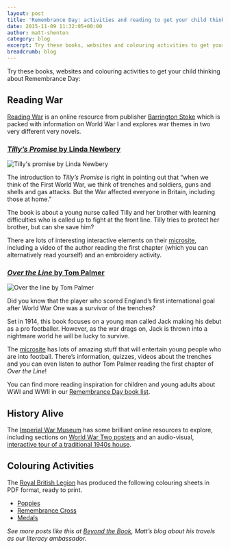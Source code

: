```yaml
---
layout: post
title: 'Remembrance Day: activities and reading to get your child thinking'
date: 2015-11-09 11:32:05+00:00
author: matt-shenton
category: blog
excerpt: Try these books, websites and colouring activities to get your child thinking about Remembrance Day.
breadcrumb: blog
---
```

Try these books, websites and colouring activities to get your child thinking about Remembrance Day:

## Reading War

[Reading War](http://www.readingwar.co.uk/index.html) is an online resource from publisher [Barrington Stoke](http://www.barringtonstoke.co.uk/) which is packed with information on World War I and explores war themes in two very different very novels.

### [<cite>Tilly&#8217;s Promise</cite> by Linda Newbery](https://suffolk.spydus.co.uk/cgi-bin/spydus.exe/ENQ/OPAC/BIBENQ/4386622?QRY=CTIBIB%3C%20IRN(32304429)&QRYTEXT=Tilly%27s%20Promise)

![[Tilly's promise by Linda Newbery](http://suffolklibraries.co.uk/wp-content/uploads/2015/11/tillyspromise.jpg)](https://suffolk.spydus.co.uk/cgi-bin/spydus.exe/ENQ/OPAC/BIBENQ/4386622?QRY=CTIBIB%3C%20IRN(32304429)&QRYTEXT=Tilly%27s%20Promise)

The introduction to <cite>Tilly’s Promise</cite> is right in pointing out that “when we think of the First World War, we think of trenches and soldiers, guns and shells and gas attacks. But the War affected everyone in Britain, including those at home.”

The book is about a young nurse called Tilly and her brother with learning difficulties who is called up to fight at the front line. Tilly tries to protect her brother, but can she save him?

There are lots of interesting interactive elements on their <a href="http://www.readingwar.co.uk/tilly-s-promise-home.html">microsite</a>, including a video of the author reading the first chapter (which you can alternatively read yourself) and an embroidery activity.

### [<cite>Over the Line</cite> by Tom Palmer](https://suffolk.spydus.co.uk/cgi-bin/spydus.exe/ENQ/OPAC/BIBENQ/4387929?QRY=CTIBIB%3C%20IRN(842960)&QRYTEXT=Over%20the%20line)

![[Over the line by Tom Palmer](http://suffolklibraries.co.uk/wp-content/uploads/2015/11/overtheline.jpg)](https://suffolk.spydus.co.uk/cgi-bin/spydus.exe/ENQ/OPAC/BIBENQ/4387929?QRY=CTIBIB%3C%20IRN(842960)&QRYTEXT=Over%20the%20line)

Did you know that the player who scored England’s first international goal after World War One was a survivor of the trenches?

Set in 1914, this book focuses on a young man called Jack making his debut as a pro footballer. However, as the war drags on, Jack is thrown into a nightmare world he will be lucky to survive.

The <a href="http://www.readingwar.co.uk/over-the-line-home.html">microsite</a> has lots of amazing stuff that will entertain young people who are into football. There’s information, quizzes, videos about the trenches and you can even listen to author Tom Palmer reading the first chapter of <cite>Over the Line</cite>!

You can find more reading inspiration for children and young adults about WWI and WWII in our [Remembrance Day book list](http://suffolklibraries.co.uk/childrens-book-lists/remembrance-day-for-children-and-young-adults-in-2015).

## History Alive

The [Imperial War Museum](http://www.iwm.org.uk/) has some brilliant online resources to explore, including sections on [World War Two posters](http://www.iwm.org.uk/learning/resources/second-world-war-posters) and an audio-visual, [interactive tour of a traditional 1940s house](http://www.iwm.org.uk/learning/resources/the-1940s-house).

## Colouring Activities

The [Royal British Legion](http://www.britishlegion.org.uk/) has produced the following colouring sheets in PDF format, ready to print.

  * [Poppies](http://www.britishlegion.org.uk/media/3160/colouringsheet_poppies.pdf)
  * [Remembrance Cross](http://www.britishlegion.org.uk/media/3158/colouringsheet_lrx.pdf)
  * [Medals](http://www.britishlegion.org.uk/media/3161/colouringsheet_medals.pdf)

_See more posts like this at [Beyond the Book](http://suffolklibraries.co.uk/literacy), Matt&#8217;s blog about his travels as our literacy ambassador._
